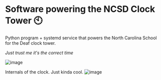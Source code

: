 # Software powering the NCSD Clock Tower 🕙
Python program + systemd service that powers the North Carolina School for the Deaf clock tower.

*Just trust me it's the correct time*

![image](https://github.com/EricApostal/ncsd-clock-tower/assets/60072374/0a86c3ea-0414-4403-b7aa-2ad3640258aa)

Internals of the clock. Just kinda cool.
![image](https://github.com/EricApostal/ncsd-clock-tower/assets/60072374/f573a19a-3782-4d44-ba38-7e5f45c8a188)
